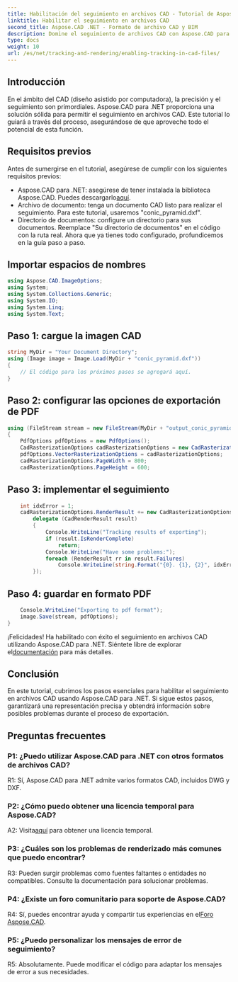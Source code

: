 ```yaml
---
title: Habilitación del seguimiento en archivos CAD - Tutorial de Aspose.CAD
linktitle: Habilitar el seguimiento en archivos CAD
second_title: Aspose.CAD .NET - Formato de archivo CAD y BIM
description: Domine el seguimiento de archivos CAD con Aspose.CAD para .NET. Siga nuestra guía paso a paso para una representación precisa y un seguimiento de errores. ¡Descargar ahora!
type: docs
weight: 10
url: /es/net/tracking-and-rendering/enabling-tracking-in-cad-files/
---
```

## Introducción

En el ámbito del CAD (diseño asistido por computadora), la precisión y el seguimiento son primordiales. Aspose.CAD para .NET proporciona una solución sólida para permitir el seguimiento en archivos CAD. Este tutorial lo guiará a través del proceso, asegurándose de que aproveche todo el potencial de esta función.

## Requisitos previos

Antes de sumergirse en el tutorial, asegúrese de cumplir con los siguientes requisitos previos:
-  Aspose.CAD para .NET: asegúrese de tener instalada la biblioteca Aspose.CAD. Puedes descargarlo[aquí](https://releases.aspose.com/cad/net/).
- Archivo de documento: tenga un documento CAD listo para realizar el seguimiento. Para este tutorial, usaremos "conic_pyramid.dxf".
- Directorio de documentos: configure un directorio para sus documentos. Reemplace "Su directorio de documentos" en el código con la ruta real.
Ahora que ya tienes todo configurado, profundicemos en la guía paso a paso.

## Importar espacios de nombres

```csharp
using Aspose.CAD.ImageOptions;
using System;
using System.Collections.Generic;
using System.IO;
using System.Linq;
using System.Text;
```

## Paso 1: cargue la imagen CAD

```csharp
string MyDir = "Your Document Directory";
using (Image image = Image.Load(MyDir + "conic_pyramid.dxf"))
{
    // El código para los próximos pasos se agregará aquí.
}
```

## Paso 2: configurar las opciones de exportación de PDF

```csharp
using (FileStream stream = new FileStream(MyDir + "output_conic_pyramid.pdf", FileMode.Create))
{
    PdfOptions pdfOptions = new PdfOptions();
    CadRasterizationOptions cadRasterizationOptions = new CadRasterizationOptions();
    pdfOptions.VectorRasterizationOptions = cadRasterizationOptions;
    cadRasterizationOptions.PageWidth = 800;
    cadRasterizationOptions.PageHeight = 600;
```

## Paso 3: implementar el seguimiento

```csharp
    int idxError = 1;
    cadRasterizationOptions.RenderResult += new CadRasterizationOptions.CadRenderHandler(
        delegate (CadRenderResult result)
        {
            Console.WriteLine("Tracking results of exporting");
            if (result.IsRenderComplete)
                return;
            Console.WriteLine("Have some problems:");
            foreach (RenderResult rr in result.Failures)
                Console.WriteLine(string.Format("{0}. {1}, {2}", idxError++, rr.RenderCode.ToString(), rr.Message));
        });
```

## Paso 4: guardar en formato PDF

```csharp
    Console.WriteLine("Exporting to pdf format");
    image.Save(stream, pdfOptions);
}
```

 ¡Felicidades! Ha habilitado con éxito el seguimiento en archivos CAD utilizando Aspose.CAD para .NET. Siéntete libre de explorar el[documentación](https://reference.aspose.com/cad/net/) para más detalles.

## Conclusión

En este tutorial, cubrimos los pasos esenciales para habilitar el seguimiento en archivos CAD usando Aspose.CAD para .NET. Si sigue estos pasos, garantizará una representación precisa y obtendrá información sobre posibles problemas durante el proceso de exportación.

## Preguntas frecuentes

### P1: ¿Puedo utilizar Aspose.CAD para .NET con otros formatos de archivos CAD?

R1: Sí, Aspose.CAD para .NET admite varios formatos CAD, incluidos DWG y DXF.

### P2: ¿Cómo puedo obtener una licencia temporal para Aspose.CAD?

 A2: Visita[aquí](https://purchase.aspose.com/temporary-license/) para obtener una licencia temporal.

### P3: ¿Cuáles son los problemas de renderizado más comunes que puedo encontrar?

R3: Pueden surgir problemas como fuentes faltantes o entidades no compatibles. Consulte la documentación para solucionar problemas.

### P4: ¿Existe un foro comunitario para soporte de Aspose.CAD?

 R4: Sí, puedes encontrar ayuda y compartir tus experiencias en el[Foro Aspose.CAD](https://forum.aspose.com/c/cad/19).

### P5: ¿Puedo personalizar los mensajes de error de seguimiento?

R5: Absolutamente. Puede modificar el código para adaptar los mensajes de error a sus necesidades.